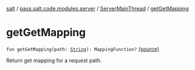 [salt](../../index.md) / [pass.salt.code.modules.server](../index.md) / [ServerMainThread](index.md) / [getGetMapping](./get-get-mapping.md)

# getGetMapping

`fun getGetMapping(path: `[`String`](https://kotlinlang.org/api/latest/jvm/stdlib/kotlin/-string/index.html)`): MappingFunction?` [(source)](https://github.com/kurbaniec-tgm/salt/tree/master/code/modules/server/ServerMainThread.kt#L63)

Return get mapping for a request path.

